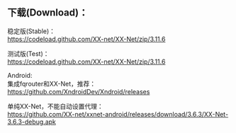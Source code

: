 
## 下载(Download)：
稳定版(Stable)：  
https://codeload.github.com/XX-net/XX-Net/zip/3.11.6


测试版(Test)：  
https://codeload.github.com/XX-net/XX-Net/zip/3.11.6


Android:  
集成fqrouter和XX-Net，推荐：  
https://github.com/XndroidDev/Xndroid/releases

单纯XX-Net，不能自动设置代理：    
https://github.com/XX-net/xxnet-android/releases/download/3.6.3/XX-Net-3.6.3-debug.apk
